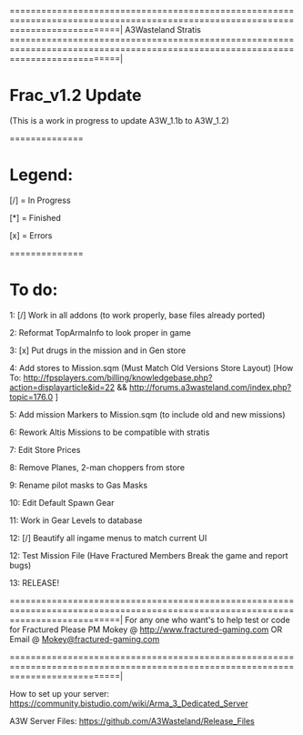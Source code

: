 =================================================================================================================================|
A3Wasteland Stratis
=================================================================================================================================|

# Frac_v1.2 Update

(This is a work in progress to update A3W_1.1b to A3W_1.2)

==============

# Legend:

[/] = In Progress

[*] = Finished

[x] = Errors 

==============

# To do:
1:  [/] Work in all addons (to work properly, base files already ported)

2:      Reformat TopArmaInfo to look proper in game

3:  [x] Put drugs in the mission and in Gen store

4:      Add stores to Mission.sqm (Must Match Old Versions Store Layout) 
[How To: http://fpsplayers.com/billing/knowledgebase.php?action=displayarticle&id=22 && http://forums.a3wasteland.com/index.php?topic=176.0 ]

5:      Add mission Markers to Mission.sqm (to include old and new missions)

6:      Rework Altis Missions to be compatible with stratis

7:      Edit Store Prices

8:      Remove Planes, 2-man choppers from store

9:      Rename pilot masks to Gas Masks

10:     Edit Default Spawn Gear

11:     Work in Gear Levels to database

12: [/] Beautify all ingame menus to match current UI

12:     Test Mission File (Have Fractured Members Break the game and report bugs)

13:     RELEASE!

=================================================================================================================================|
For any one who want's to help test or code for Fractured Please PM Mokey @ http://www.fractured-gaming.com 
OR
Email @ Mokey@fractured-gaming.com

=================================================================================================================================|

How to set up your server:
https://community.bistudio.com/wiki/Arma_3_Dedicated_Server

A3W Server Files:
https://github.com/A3Wasteland/Release_Files
